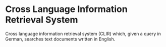 # Cross Language Information Retrieval System
Cross language information retrieval system (CLIR) which, given a query in German, searches text documents written in English.